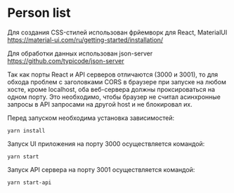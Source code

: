 # Person list

Для создания CSS-стилей использован фрйемворк для React, MaterialUI https://material-ui.com/ru/getting-started/installation/

Для обработки данных использован json-server https://github.com/typicode/json-server

Так как порты React и API серверов отличаются (3000 и 3001), то для обхода проблем с заголовками CORS в браузере при запуске на любом хосте, кроме localhost, оба веб-сервера должны проксироваться на одном порту. Это необходимо, чтобы браузер не считал асинхронные запросы в API запросами на другой host и не блокировал их.

Перед запуском необходима установка зависимостей:
```
yarn install
```

Запуск UI приложения на порту 3000 осуществляется командой:
```
yarn start
```

Запуск API сервера на порту 3001 осуществляется командой: 
```
yarn start-api
```
